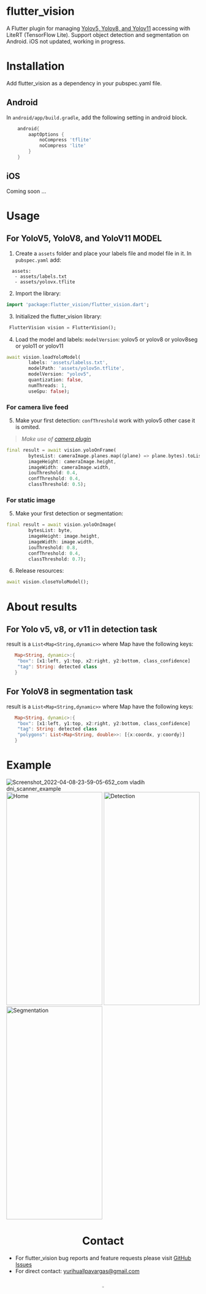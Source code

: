 # flutter_vision

A Flutter plugin for managing [Yolov5, Yolov8, and Yolov11](https://github.com/ultralytics/ultralytics) accessing with LiteRT (TensorFlow Lite). Support object detection and segmentation on Android. iOS not updated, working in progress.

# Installation
Add flutter_vision as a dependency in your pubspec.yaml file.

## Android
In `android/app/build.gradle`, add the following setting in android block.

```gradle
    android{
        aaptOptions {
            noCompress 'tflite'
            noCompress 'lite'
        }
    }
```
## iOS
Coming soon ...

# Usage
## For YoloV5, YoloV8, and YoloV11 MODEL
1. Create a `assets` folder and place your labels file and model file in it. In `pubspec.yaml` add:

```
  assets:
   - assets/labels.txt
   - assets/yolovx.tflite
```

2. Import the library:

```dart
import 'package:flutter_vision/flutter_vision.dart';
```

3. Initialized the flutter_vision library:

```dart 
 FlutterVision vision = FlutterVision();
```

4. Load the model and labels:
`modelVersion`: yolov5 or yolov8 or yolov8seg or yolo11 or yolov11
```dart
await vision.loadYoloModel(
        labels: 'assets/labelss.txt',
        modelPath: 'assets/yolov5n.tflite',
        modelVersion: "yolov5",
        quantization: false,
        numThreads: 1,
        useGpu: false);
```
### For camera live feed
5. Make your first detection:
`confThreshold` work with yolov5 other case it is omited.
> _Make use of [camera plugin](https://pub.dev/packages/camera)_

```dart
final result = await vision.yoloOnFrame(
        bytesList: cameraImage.planes.map((plane) => plane.bytes).toList(),
        imageHeight: cameraImage.height,
        imageWidth: cameraImage.width,
        iouThreshold: 0.4,
        confThreshold: 0.4,
        classThreshold: 0.5);
```

### For static image
5. Make your first detection or segmentation:

```dart
final result = await vision.yoloOnImage(
        bytesList: byte,
        imageHeight: image.height,
        imageWidth: image.width,
        iouThreshold: 0.8,
        confThreshold: 0.4,
        classThreshold: 0.7);
```

6. Release resources:

```dart
await vision.closeYoloModel();
```

# About results
## For Yolo v5, v8, or v11 in detection task
result is a `List<Map<String,dynamic>>` where Map have the following keys:

 ``` dart
    Map<String, dynamic>:{
     "box": [x1:left, y1:top, x2:right, y2:bottom, class_confidence]
     "tag": String: detected class
    }
```

## For YoloV8 in segmentation task
result is a `List<Map<String,dynamic>>` where Map have the following keys:

 ``` dart
    Map<String, dynamic>:{
     "box": [x1:left, y1:top, x2:right, y2:bottom, class_confidence]
     "tag": String: detected class
     "polygons": List<Map<String, double>>: [{x:coordx, y:coordy}]
    }
```

# Example
![Screenshot_2022-04-08-23-59-05-652_com vladih dni_scanner_example](https://user-images.githubusercontent.com/32783435/164163922-2eb7c8a3-8415-491f-883e-12cc87512efe.jpg)
<img src="https://github.com/vladiH/flutter_vision/assets/32783435/8fbbb9da-062e-4089-b1f6-1d4b2795664c" alt="Home" width="250" height="555">
<img src="https://github.com/vladiH/flutter_vision/assets/32783435/51098356-8ed7-4c72-bce0-cf64d56976cd" alt="Detection" width="250" height="555">
<img src="https://github.com/vladiH/flutter_vision/assets/32783435/0368ae2f-89ad-4a1a-a4c3-0548f0948421" alt="Segmentation" width="250" height="555">


# <div align="center">Contact</div>

- For flutter_vision bug reports and feature requests please visit [GitHub Issues](https://github.com/vladiH/flutter_vision/issues)
- For direct contact: yurihuallpavargas@gmail.com
<br>
<div align="center">
  <a href="https://linktr.ee/randpoint" style="text-decoration:none;">
    <img src="https://github.com/vladiH/flutter_vision/assets/32783435/75d2c677-65b5-4b9d-b332-d9d08602f024" width="3%" alt="" /></a>
</div>

